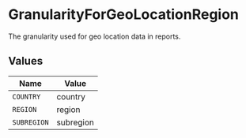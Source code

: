 # GranularityForGeoLocationRegion

The granularity used for geo location data in reports.


## Values

| Name        | Value       |
| ----------- | ----------- |
| `COUNTRY`   | country     |
| `REGION`    | region      |
| `SUBREGION` | subregion   |